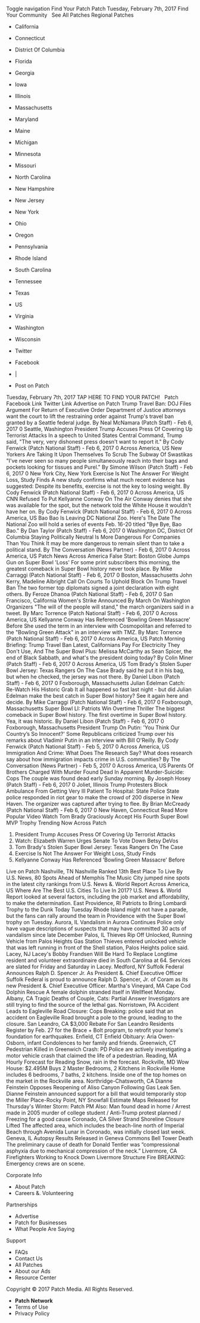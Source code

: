 Toggle navigation Find Your Patch Patch Tuesday, February 7th, 2017 Find Your Community   See All Patches Regional Patches

*   California
*   Connecticut
*   District Of Columbia
*   Florida
*   Georgia
*   Iowa
*   Illinois
*   Massachusetts
*   Maryland
*   Maine
*   Michigan
*   Minnesota
*   Missouri
*   North Carolina
*   New Hampshire
*   New Jersey
*   New York
*   Ohio
*   Oregon
*   Pennsylvania
*   Rhode Island
*   South Carolina
*   Tennessee
*   Texas
*   US
*   Virginia
*   Washington
*   Wisconsin

*   Twitter
*   Facebook
*   |
*   Post on Patch

Tuesday, February 7th, 2017 TAP HERE TO FIND YOUR PATCH!   Patch Facebook Link Twitter Link Advertise on Patch Trump Travel Ban: DOJ Files Argument For Return of Executive Order Department of Justice attorneys want the court to lift the restraining order against Trump's travel ban granted by a Seattle federal judge. By Neal McNamara (Patch Staff) - Feb 6, 2017 0 Seattle, Washington President Trump Accuses Press Of Covering Up Terrorist Attacks In a speech to United States Central Command, Trump said, "The very, very dishonest press doesn't want to report it." By Cody Fenwick (Patch National Staff) - Feb 6, 2017 0 Across America, US New Yorkers Are Taking It Upon Themselves To Scrub The Subway Of Swastikas "I've never seen so many people simultaneously reach into their bags and pockets looking for tissues and Purel." By Simone Wilson (Patch Staff) - Feb 6, 2017 0 New York City, New York Exercise Is Not The Answer For Weight Loss, Study Finds A new study confirms what much recent evidence has suggested: Despite its benefits, exercise is not the key to losing weight. By Cody Fenwick (Patch National Staff) - Feb 6, 2017 0 Across America, US CNN Refused To Put Kellyanne Conway On The Air Conway denies that she was available for the spot, but the network told the White House it wouldn't have her on. By Cody Fenwick (Patch National Staff) - Feb 6, 2017 0 Across America, US Bao Bao Is Leaving DC National Zoo. Here's The Date The National Zoo will hold a series of events Feb. 16-20 titled "Bye Bye, Bao Bao." By Dan Taylor (Patch Staff) - Feb 6, 2017 0 Washington DC, District Of Columbia Staying Politically Neutral Is More Dangerous For Companies Than You Think It may be more dangerous to remain silent than to take a political stand. By The Conversation (News Partner) - Feb 6, 2017 0 Across America, US Patch News Across America False Start: Boston Globe Jumps Gun on Super Bowl 'Loss' For some print subscribers this morning, the greatest comeback in Super Bowl history never took place. By Mike Carraggi (Patch National Staff) - Feb 6, 2017 0 Boston, Massachusetts John Kerry, Madeline Albright Call On Courts To Uphold Block On Trump Travel Ban The two former top diplomats signed a joint declaration with eight others. By Feroze Dhanoa (Patch National Staff) - Feb 6, 2017 0 San Francisco, California Women's Strike Announced By March On Washington Organizers "The will of the people will stand," the march organizers said in a tweet. By Marc Torrence (Patch National Staff) - Feb 6, 2017 0 Across America, US Kellyanne Conway Has Referenced 'Bowling Green Massacre' Before She used the term in an interview with Cosmopolitan and referred to the "Bowling Green Attack" in an interview with TMZ. By Marc Torrence (Patch National Staff) - Feb 6, 2017 0 Across America, US Patch Morning Briefing: Trump Travel Ban Latest, Californians Pay For Electricity They Don't Use, And The Super Bowl Plus: Melissa McCarthy as Sean Spicer, the end of Black Sabbath, and what's the president doing today? By Colin Miner (Patch Staff) - Feb 6, 2017 0 Across America, US Tom Brady's Stolen Super Bowl Jersey: Texas Rangers On The Case Brady said he put it in his bag, but when he checked, the jersey was not there. By Daniel Libon (Patch Staff) - Feb 6, 2017 0 Foxborough, Massachusetts Julian Edelman Catch: Re-Watch His Historic Grab It all happened so fast last night - but did Julian Edelman make the best catch in Super Bowl history? See it again here and decide. By Mike Carraggi (Patch National Staff) - Feb 6, 2017 0 Foxborough, Massachusetts Super Bowl LI: Patriots Win Overtime Thriller The biggest comeback in Super Bowl history. The first overtime in Super Bowl history. Yea, it was historic. By Daniel Libon (Patch Staff) - Feb 6, 2017 0 Foxborough, Massachusetts President Trump On Putin: 'You Think Our Country’s So Innocent?' Some Republicans criticized Trump over his remarks about Vladimir Putin in an interview with Bill O'Reilly. By Cody Fenwick (Patch National Staff) - Feb 5, 2017 0 Across America, US Immigration And Crime: What Does The Research Say? What does research say about how immigration impacts crime in U.S. communities? By The Conversation (News Partner) - Feb 5, 2017 0 Across America, US Parents Of Brothers Charged With Murder Found Dead In Apparent Murder-Suicide: Cops The couple was found dead early Sunday morning. By Joseph Hosey (Patch Staff) - Feb 6, 2017 0 Joliet, Illinois Trump Protesters Block Ambulance From Getting Very Ill Patient To Hospital: State Police State police responded in riot gear to make the crowd of 200 disperse in New Haven. The organizer was captured after trying to flee. By Brian McCready (Patch National Staff) - Feb 6, 2017 0 New Haven, Connecticut Read More Popular Video Watch Tom Brady Graciously Accept His Fourth Super Bowl MVP Trophy Trending Now Across Patch

1.  President Trump Accuses Press Of Covering Up Terrorist Attacks
2.  Watch: Elizabeth Warren Urges Senate To Vote Down Betsy DeVos
3.  Tom Brady's Stolen Super Bowl Jersey: Texas Rangers On The Case
4.  Exercise Is Not The Answer For Weight Loss, Study Finds
5.  Kellyanne Conway Has Referenced 'Bowling Green Massacre' Before

Live on Patch Nashville, TN Nashville Ranked 13th Best Place To Live By U.S. News, 80 Spots Ahead of Memphis The Music City jumped nine spots in the latest city rankings from U.S. News &. World Report Across America, US Where Are The Best U.S. Cities To Live In 2017? U.S. News &. World Report looked at several factors, including the job market and affordability, to make the determination. East Providence, RI Patriots to Bring Lombardi Trophy to the Dunk Today Tuesday Rhode Island might not have a parade, but the fans can rally around the team in Providence with the Super Bowl trophy on Tuesday. Aurora, IL Vandalism in Aurora Continues Police only have vague descriptions of suspects that may have committed 30 acts of vandalism since late December Palos, IL Thieves Rip Off Unlocked, Running Vehicle from Palos Heights Gas Station Thieves entered unlocked vehicle that was left running in front of the Shell station, Palos Heights police said. Lacey, NJ Lacey's Bobby Frandsen Will Be Hard To Replace Longtime resident and volunteer extraordinaire died in South Carolina at 64. Services are slated for Friday and Saturday in Lacey. Medford, NY Suffolk Federal Announces Ralph D. Spencer Jr. As President &. Chief Executive Officer Suffolk Federal is proud to announce Ralph D. Spencer, Jr. of Coram as its new President &. Chief Executive Officer. Martha's Vineyard, MA Cape Cod Dolphin Rescue A female dolphin stranded itself in Wellfleet Monday. Albany, CA Tragic Deaths of Couple, Cats: Partial Answer Investigators are still trying to find the source of the lethal gas. Norristown, PA Accident Leads to Eagleville Road Closure: Cops Breaking: police said that an accident on Eagleville Road brought a pole to the ground, leading to the closure. San Leandro, CA $3,000 Rebate For San Leandro Residents Register by Feb. 27 for the Brace + Bolt program, to retrofit your home's foundation for earthquakes. Enfield, CT Enfield Obituary: Aria Owen-Osborn, infant Condolences to her family and friends. Greenwich, CT Pedestrian Killed in Greenwich Crash: PD Police are actively investigating a motor vehicle crash that claimed the life of a pedestrian. Reading, MA Hourly Forecast for Reading Snow, rain in the forecast. Rockville, MD Wow House: $2.495M Buys 2 Master Bedrooms, 2 Kitchens in Rockville Home includes 6 bedrooms, 7 baths, 2 kitchens. Inside one of the top homes on the market in the Rockville area. Northridge-Chatsworth, CA Dianne Feinstein Opposes Reopening of Aliso Canyon Following Gas Leak Sen. Dianne Feinstein announced support for a bill that would temporarily stop the Miller Place-Rocky Point, NY Snowfall Estimate Maps Released for Thursday's Winter Storm: Patch PM Also: Man found dead in home / Arrest made in 2005 murder of college student / Anti-Trump protest planned / Freezing for a good cause Coronado, CA Silver Strand Shoreline Closure Lifted The affected area, which includes the beach-line north of Imperial Beach through Avenida Lunar in Coronado, was initially closed last week. Geneva, IL Autopsy Results Released in Geneva Commons Bell Tower Death ​The preliminary cause of death for Donald Tentler was “compressional asphyxia due to mechanical compression of the neck.” Livermore, CA Firefighters Working to Knock Down Livermore Structure Fire BREAKING: Emergency crews are on scene.

Corporate Info

*   About Patch
*   Careers &. Volunteering

Partnerships

*   Advertise
*   Patch for Businesses
*   What People Are Saying

Support

*   FAQs
*   Contact Us
*   All Patches
*   About our Ads
*   Resource Center

Copyright © 2017 Patch Media. All Rights Reserved.

*   **Patch Network**
*   Terms of Use
*   Privacy Policy